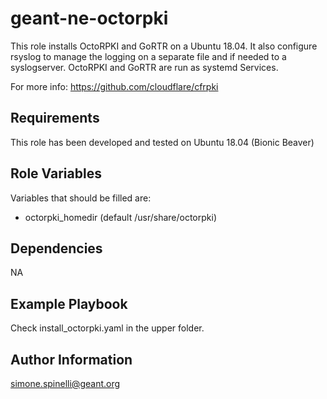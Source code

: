 geant-ne-octorpki 
=========

This role installs OctoRPKI and GoRTR on a Ubuntu 18.04.
It also configure rsyslog to manage the logging on a separate file and if needed to a syslogserver. 
OctoRPKI and GoRTR are run as systemd Services. 

For more info: 
https://github.com/cloudflare/cfrpki


Requirements
------------

This role has been developed and tested on Ubuntu 18.04 (Bionic Beaver)


Role Variables
--------------

Variables that should be filled are:

* octorpki_homedir (default /usr/share/octorpki)

Dependencies
------------

NA

Example Playbook
----------------

Check install_octorpki.yaml in the upper folder. 



Author Information
------------------

simone.spinelli@geant.org
